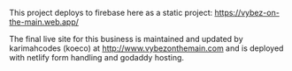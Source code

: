 This project deploys to firebase here as a static project: https://vybez-on-the-main.web.app/

The final live site for this business is maintained and updated by karimahcodes (koeco) at http://www.vybezonthemain.com and is deployed with netlify form handling and godaddy hosting.
